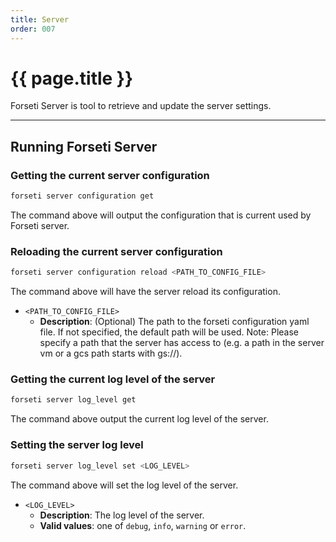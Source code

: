```yaml
---
title: Server
order: 007
---
```


# {{ page.title }}

Forseti Server is tool to retrieve and update the server settings.

---

## Running Forseti Server

### Getting the current server configuration

```bash
forseti server configuration get 
```

The command above will output the configuration that is current used by Forseti server.

### Reloading the current server configuration

```bash
forseti server configuration reload <PATH_TO_CONFIG_FILE> 
```

The command above will have the server reload its configuration.

* `<PATH_TO_CONFIG_FILE>` 
  * **Description**: (Optional) The path to the forseti configuration yaml file. If not specified, 
  the default path will be used. Note: Please specify a path that the server has access to (e.g. 
  a path in  the server vm or a gcs path starts with gs://).

### Getting the current log level of the server

```bash
forseti server log_level get
```

The command above output the current log level of the server.

### Setting the server log level

```bash
forseti server log_level set <LOG_LEVEL>
```

The command above will set the log level of the server.

* `<LOG_LEVEL>`
  * **Description**: The log level of the server.
  * **Valid values**: one of `debug`, `info`, `warning` or `error`.
